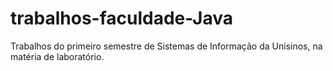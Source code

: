 # trabalhos-faculdade-Java
Trabalhos do primeiro semestre de Sistemas de Informação da Unisinos, na matéria de laboratório.
